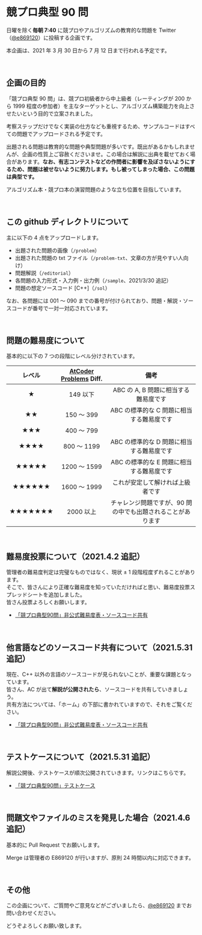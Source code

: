 # 競プロ典型 90 問
日曜を除く**毎朝 7:40** に競プロやアルゴリズムの教育的な問題を Twitter（[@e869120](https://twitter.com/e869120)）に投稿する企画です。

本企画は、2021 年 3 月 30 日から 7 月 12 日まで行われる予定です。

<br />

## 企画の目的
「競プロ典型 90 問」は、競プロ初級者から中上級者（レーティングが 200 から 1999 程度の参加者）を主なターゲットとし、アルゴリズム構築能力を向上させたいという目的で立案されました。

考察ステップだけでなく実装の仕方なども重視するため、サンプルコードはすべての問題でアップロードされる予定です。

出題される問題は教育的な問題や典型問題が多いです。既出があるかもしれませんが、企画の性質上ご容赦くださいませ。この場合は解説に出典を載せておく場合があります。**なお、有志コンテストなどの作問者に影響を及ぼさないようにするため、問題は被せないように努力します。もし被ってしまった場合、この問題は典型です。**

アルゴリズム本・競プロ本の演習問題のような立ち位置を目指しています。

<br />

## この github ディレクトリについて
主に以下の 4 点をアップロードします。

* 出題された問題の画像（<code>/problem</code>）
* 出題された問題の txt ファイル（<code>/problem-txt</code>、文章の方が見やすい人向け）
* 問題解説（<code>/editorial</code>）
* 各問題の入力形式・入力例・出力例（<code>/sample</code>、2021/3/30 追記）
* 問題の想定ソースコード [C++]（<code>/sol</code>）

なお、各問題には 001 ～ 090 までの番号が付けられており、問題・解説・ソースコードが番号で一対一対応されています。

<br />

## 問題の難易度について
基本的に以下の 7 つの段階にレベル分けされています。

| レベル | [AtCoder Problems](https://kenkoooo.com/atcoder#/table/) Diff. | 備考 |
|:---:|:---:|:---:|
| ★ | 149 以下 | ABC の A, B 問題に相当する難易度です |
| ★★ | 150 ～ 399 | ABC の標準的な C 問題に相当する難易度です |
| ★★★ | 400 ～ 799 |  |
| ★★★★ | 800 ～ 1199 | ABC の標準的な D 問題に相当する難易度です |
| ★★★★★ | 1200 ～ 1599 | ABC の標準的な E 問題に相当する難易度です |
| ★★★★★★ | 1600 ～ 1999 | これが安定して解ければ上級者です |
| ★★★★★★★ | 2000 以上 | チャレンジ問題ですが、90 問の中でも出題されることがあります |

<br />

## 難易度投票について（2021.4.2 追記）
管理者の難易度判定は完璧なものではなく、現状 ± 1 段階程度ずれることがあります。  
そこで、皆さんにより正確な難易度を知っていただければと思い、難易度投票スプレッドシートを追加しました。  
皆さん投票よろしくお願いします。  

- [「競プロ典型90問」非公式難易度表・ソースコード共有](https://docs.google.com/spreadsheets/d/1GG4Higis4n4GJBViVltjcbuNfyr31PzUY_ZY1zh2GuI/edit#gid=0)

<br />

## 他言語などのソースコード共有について（2021.5.31 追記）
現在、C++ 以外の言語のソースコードが見られないことが、重要な課題となっています。  
皆さん、AC が出て**解説が公開されたら**、ソースコードを共有していきましょう。  
共有方法については、「ホーム」の下部に書かれていますので、それをご覧ください。  

- [「競プロ典型90問」非公式難易度表・ソースコード共有](https://docs.google.com/spreadsheets/d/1GG4Higis4n4GJBViVltjcbuNfyr31PzUY_ZY1zh2GuI/edit#gid=0)

<br />

## テストケースについて（2021.5.31 追記）
解説公開後、テストケースが順次公開されていきます。リンクはこちらです。

* [「競プロ典型90問」テストケース](https://www.dropbox.com/sh/nx3tnilzqz7df8a/AAC-L790bxKBVkmB6pdMUgk4a/typical90?dl=0&subfolder_nav_tracking=1)

<br />

## 問題文やファイルのミスを発見した場合（2021.4.6 追記）
基本的に Pull Request でお願いします。

Merge は管理者の E869120 が行いますが、原則 24 時間以内に対応できます。

<br />

## その他
この企画について、ご質問やご意見などがございましたら、[@e869120](https://twitter.com/e869120) までお問い合わせください。

どうぞよろしくお願い致します。

